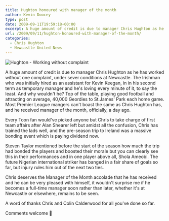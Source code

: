 ```yaml
---
title: Hughton honoured with manager of the month
author: Kevin Doocey
type: post
date: 2009-09-11T19:59:18+00:00
excerpt: A huge amount of credit is due to manager Chris Hughton as he has worked without one..
url: /2009/09/11/hughton-honoured-with-manager-of-the-month/
categories:
  - Chris Hughton
  - Newcastle United News
---
```


![Hughton - Working without complaint](https://static.guim.co.uk/sys-images/Sport/Pix/columnists/2009/3/15/1237135309065/Chris-Hughton-001.jpg)

A huge amount of credit is due to manager Chris Hughton as he has worked without one complaint, under sever conditions at Newcastle. The Irishman who was initially hired as an assistant for Kevin Keegan, in in his second term as temporary manager and he's loving every minute of it, to say the least. And why wouldn't he? Top of the table, playing good football and attracting on average, 40,000 Geordies to St.James' Park each home game. Most Premier League mangers can't boast the same as Chris Hughton has, and he received manager of the month, officially, a day ago.

Every Toon fan would've picked anyone but Chris to take charge of first team affairs after Alan Shearer left but amidst all the confusion, Chris has trained the lads well, and the pre-season trip to Ireland was a massive bonding event which is paying dividend now.

Steven Taylor mentioned before the start of the season how much the trip had bonded the players and boosted their morale but you can clearly see this in their performances and in one player above all, Shola Ameobi. The future Nigerian international striker has banged in a fair share of goals so far, but injury rules him out of the next two ties.

Chris deserves the Manager of the Month accolade that he has received and he can be very pleased with himself, it wouldn't surprise me if he becomes a full-time manager soon rather than later, whether it's at Newcastle or elsewhere, remains to be seen.

A word of thanks Chris and Colin Calderwood for all you've done so far.

Comments welcome 🙂
